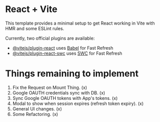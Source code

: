 # React + Vite

This template provides a minimal setup to get React working in Vite with HMR and some ESLint rules.

Currently, two official plugins are available:

- [@vitejs/plugin-react](https://github.com/vitejs/vite-plugin-react/blob/main/packages/plugin-react/README.md) uses [Babel](https://babeljs.io/) for Fast Refresh
- [@vitejs/plugin-react-swc](https://github.com/vitejs/vite-plugin-react-swc) uses [SWC](https://swc.rs/) for Fast Refresh

# Things remaining to implement

1. Fix the Request on Mount Thing. (x)
2. Google OAUTH credentials sync with DB. (x)
3. Sync Google OAUTH tokens with App's tokens. (x)
4. Modal to show when session expires (refresh token expiry). (x)
5. General UI changes. (x)
6. Some Refactoring. (x)
